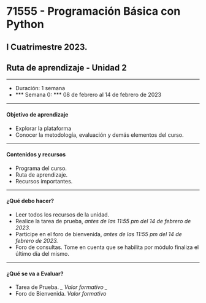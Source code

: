 # 71555 - Programación Básica con Python 
## I Cuatrimestre 2023.
## Ruta de aprendizaje - Unidad 2
---
- Duración: 1 semana
- *** Semana 0: *** 08 de febrero al 14 de febrero de 2023
---
#### Objetivo de aprendizaje
- Explorar la plataforma
- Conocer la metodología, evaluación y demás elementos del curso.

---
#### Contenidos y recursos
- Programa del curso.
- Ruta de aprendizaje.
- Recursos importantes.

---
#### ¿Qué debo hacer?
- Leer todos los recursos de la unidad.
- Realice la tarea de prueba, *antes de las 11:55 pm del 14 de febrero de 2023.*
- Participe en el foro de bienvenida, *antes de las 11:55 pm del 14 de febrero de 2023.*
- Foro de consultas. Tome en cuenta que se habilita por módulo finaliza el último día del mismo.

---
#### ¿Qué se va a Evaluar?
- Tarea de Prueba. *_ Valor formativo _*
- Foro de Bienvenida. *Valor formativo*